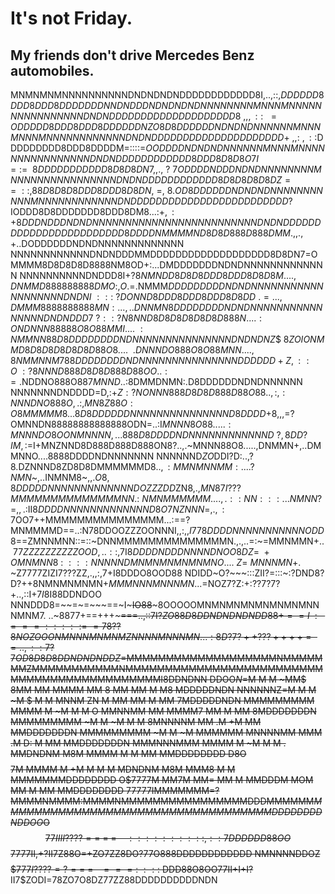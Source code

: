 # It's not Friday.
## My friends don't drive Mercedes Benz automobiles.

MNMNMNMNNNNNNNNNNDNDNDNDNDDDDDDDDDDDD8I,..,::,$DDDDDD8DDD8DDD8DDDDDDDNNDNDDDNDNDNDNDNNNNNNNNMNNNMNNN
NNNNNNNNNNNNNDNDNDDDDDDDDDDDDDDDDDDDD8~,,,::~~=ODDDDD8DDD8DDD8DDDDDDNZO8D8DDDDDDNDNDNDNNNNNNMNNNMNNN
MNNNNNNNNNNNNDNDNDDDDDDDDDDDDDDDDDDDDD+~,,:~,::$DDDDDDDDD8DDD8DDDDM=::::=$OODDDDNDNDNDNNNNNNMNNNMNNN
NNNNNNNNNNNNNDNDNDDDDDDDDDDDD8DDD8D8D8O7I~=:=~~8DDDDDDDDDDD8D8D8DN7,,.,~?~7ODDDDNDDDNDNDNNNNNNNNMNNN
NNNNNNNNNNNNNDNDNDDDDDDDDDDDD8D8D8D8D8DZ==~::,88D8D8D8DDD8DDD8D8DN,~=,~$8.$OD8DDDDDDNDNDNDNNNNNNNNNN
NMNNNNNNNNNNNNDNDDDDDDDDDDDDDDDDDDDDDDDDD$?IODDD8D8DDDDDDD8DDD8DM8...:$+,:+8DDDNDDDNDNDNNNNNNNNNNNNN
NNNNNNNNNNNNDNDNDDDDDDDDDDDDDDDDDDDDDDDD8DDDDNMMMMND8D8D888D888DMM.,,.,+..$DODDDDDDNDNDNNNNNNNNNNNNN
NNNNNNNNNNNNDNDNDDDMMDDDDDDDDDDDDDDDDDDD8D8DN7=OMMMM8D8D8D8D8888NM8OD+:...DMDDDDDDDNDNDNNNNNNNNNNNNN
NNNNNNNNNNDNDDD8I+?$8NMNDD8D8D8DDD8DDD8D8D8M....,DNMMD888888888DMO:,O.=$.NMMM$DDDDDDDDDNDNDNNNNNNNNN
NNNNNNNNNNDNDNI~:::~?DONND8DDD8DDD8DDD8D8DD~.=...,DMMM8888888888MN:...,..DNNMN8DDDDDDDDNDNDNNNNNNNNN
NNNNNNNDNDNDDD7~?::?$$N8NND8D8D8D8D8D8D888N....:ONDNNN88888O8O88MMI....~:NMMNN88D8DDDDDDDDNDNNNNNNNN
NNNNNNNDNDNDNZ$$$~8ZOIONMMD8D8D8D8D8D8D88O8....~~.DNNNDO888O8O88MNN....,8NMMNNM788DDDDDDDDNDNNNNNNNN
NNNNNNNDDDDDD+Z,::O~:?8NNND888D8D8D888D88OO..:  =.$NDDNO888O887$MNND$..:8DMMDNMN:.D8DDDDDDNDNDNNNNNN
NNNNNNNDNDDDD=D,:+$Z:?NONNN888D8D8D888D88O88..,:,:NNNDNO888O,.:,MN8Z88O:O8MMMMM8...8D8DDDDDDNNNNNNNN
NNNNNNND8DDDD+$8,,,=?OMNNDN88888888888888ODN=..:I$MNNN8O88.....:MNNNDO8OONMNNNN,...888D8DDDDNDNNNNNN
NNNNNND~?,8DD?IM,:=$I+MNZNND8D888D888D888ON8?..,.~MNNN88O8.....,DNMMN+,..DMMNNO....8888DDDDNDNNNNNNN
NNNNNND$ZO$DDI?D:..,?8.DZNNND8ZD8D8DMMMMMMD8$..,:MMNMNNMM: . ...?NMN$~,..INMNM8~,,.$O8,8DDDDDNNNNNNN
NNNNNNDOZZZDD$ZN8,.,$MN87I???MMMMMMMMMMMMMMNN.:~NMNMMMMMM... .,.::NN:::...NMNN?=,,.:$II$8DDDDNNNNNNN
NNNNNND8O7$$NZNNN=,.,:7$OO7++MMMMMMMMMMMMMMM...:==?MNMMMMD==..:N78DDOOZZZOONNNI,,:,,$I778DDDDNNNNNNN
NNNNODD8$==ZMNNMNN::=::~DNNMMMMMMMMMMMMMMN.,.,..=:~=MMNMMN$+..~77ZZZZZZZZZZOOD,..::,$7I$8DDDDNDDDNNN
NDNOO8DZ=~+OMNMNN8~:~:::NNNNNDMNMNMNMNMNMNO ....~Z=~MNNNMN$+. ~Z7777ZIZI7???ZZ,.,,:,7+I$8$DDDO8OOD88
NDIDD~O?~~~:::ZII?=:::~:?DND8?D?++8NMNMNMNMN+$MMMNNNMNNNMN$...=NOZ7?Z:+:??7?7?+..,::I+7$I$8I88DDNDOO
NNNDDD8=~~=~=~~~==~I~~~IO88~~~8OOOOOMNMNMNMNMNMNMNMNNNMNM7. ..~8877+==+++~~~===..,::7I?$ZO88D8DDNDND
NDNDD88+==I~~:~~===:::::==78??8NOZOOONMNNNMNMNMZNNNNMNNNMN. ..:8D?7?++???++++==..,::7?$7$OD8D8D8DDND
NDNDDZ$=MMMMMMMMMMMMMMMMMMMNMMMMMMMZMMMMMMMMMMMNMMMMMMMMMMMMMMMMMMMMMMMMMMMMMMMMMMMMMMMMMMMMI8DDNDNN
DDOO$N$=M       M    M   ~MM$     8MM    MM   MMMM   MM   8       MM      MM    M    M8    MDDDDDNDN
NNNNNNZ=M       M    M   ~M    $    M    M    MNNM   ZN   M       MM      MM    M    MM   7MDDDDDNDN
MMMMMMMMM    MMMM    M   ~M    M    M    O   MMNNMM      MM    MMMM7      MM    M    MM   8MDDDDDDDN
MMMMMMMMM      ~M    M   ~M    M    M       8MNNNNM      MM      .M       +M         MM   MMDDDDDDDN
MMMMMMMMM      ~M    M   ~M    MMMMMM        MNNNNMM    MMM      .M   D:   M         MM   MMDDDDDDDN
MMMNNNMMM    MMMM    M   ~M    M    M    .   MMDNDNM    M8M    MMMM        M    M    MM   MMDDDDDDDD
D8O$$$$7M    MMMM    M   +M    M    M    M    MDNDNM    M8M    MMM8        M    M    MMMMMMMDDDDDDDD
O$$7$777M    MM7M        MM=       MM    M    MMDDDM    MOM           MM        M    MM   MMDDDDDDDD
$7$7777IMMMMMMM=?MMMMNMMMM:MMMMNMMMMMMMMMMMMMMMMDDDMMMMMM$MMMMMMMMMMMMMMMMMMMMMMMMMMMMMMMMMMDDDDDDDD
NDDOO$O$$77IIII????==~=~=~~~~::::::::::,::7DDDDDD88OO$$7777II,+?II7Z88O=+ZO7ZZ8DO?77O888DDDDDDDDDDDD
NMNNNNDDOZ$$$$$$777I????=?==~=~~~===:~:::~$DDD88O8OO77II+I+I?~~II7$ZODI=78ZO7O8DZ77ZZ88DDDDDDDDDDNDN